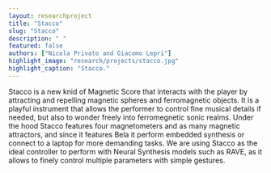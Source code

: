 ```yaml
---
layout: researchproject
title: "Stacco"
slug: "Stacco"
description: " "
featured: false
authors: ["Nicola Privato and Giacomo Lepri"]
highlight_image: "research/projects/stacco.jpg"
highlight_caption: "Stacco."
---
```


Stacco is a new knid of Magnetic Score that interacts with the player by attracting and repelling magnetic spheres and ferromagnetic objects. It is a playful instrument that allows the performer to control fine musical details if needed, but also to wonder freely into ferromegnetic sonic realms. Under the hood Stacco features four magnetometers and as many magnetic attractors, and since it features Bela it perform embedded synthesis or connect to a laptop for more demanding tasks. We are using Stacco as the ideal controller to perform with Neural Synthesis models such as RAVE, as it allows to finely control multiple parameters with simple gestures.

